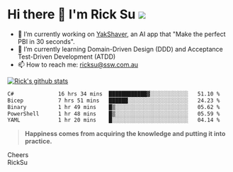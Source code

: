 # Hi there 👋 I'm Rick Su ![](https://komarev.com/ghpvc/?username=ricksu978)
<!--
**ricksu978/ricksu978** is a ✨ _special_ ✨ repository because its `README.md` (this file) appears on your GitHub profile.

Here are some ideas to get you started:
-->
- 🔭 I’m currently working on [YakShaver](https://yakshaver.ai/), an AI app that "Make the perfect PBI in 30 seconds".
- 🌱 I’m currently learning Domain-Driven Design (DDD) and Acceptance Test-Driven Development (ATDD)
- 📫 How to reach me: ricksu@ssw.com.au
<!--
- 👯 I’m looking to collaborate on ...
- 🤔 I’m looking for help with ...
- 💬 Ask me about ...
-->
<!--
- 😄 Pronouns: ...
- ⚡ Fun fact: ...
-->
[![Rick's github stats](https://github-readme-stats.vercel.app/api?username=ricksu978&theme=dark)](https://github.com/ricksu978/ricksu978)

<!--START_SECTION:waka-->

```txt
C#              16 hrs 34 mins  ████████████▓░░░░░░░░░░░░   51.10 %
Bicep           7 hrs 51 mins   ██████░░░░░░░░░░░░░░░░░░░   24.23 %
Binary          1 hr 49 mins    █▒░░░░░░░░░░░░░░░░░░░░░░░   05.62 %
PowerShell      1 hr 48 mins    █▒░░░░░░░░░░░░░░░░░░░░░░░   05.59 %
YAML            1 hr 20 mins    █░░░░░░░░░░░░░░░░░░░░░░░░   04.14 %
```

<!--END_SECTION:waka-->

> **Happiness comes from acquiring the knowledge and putting it into practice.**

Cheers  
RickSu 
